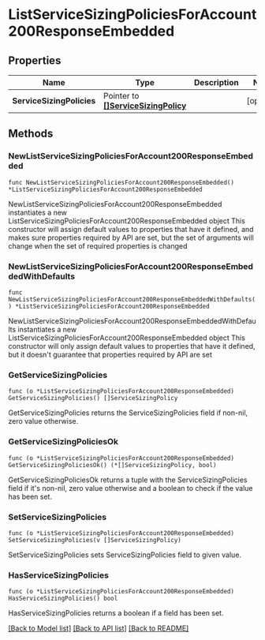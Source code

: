 # ListServiceSizingPoliciesForAccount200ResponseEmbedded

## Properties

Name | Type | Description | Notes
------------ | ------------- | ------------- | -------------
**ServiceSizingPolicies** | Pointer to [**[]ServiceSizingPolicy**](ServiceSizingPolicy.md) |  | [optional] 

## Methods

### NewListServiceSizingPoliciesForAccount200ResponseEmbedded

`func NewListServiceSizingPoliciesForAccount200ResponseEmbedded() *ListServiceSizingPoliciesForAccount200ResponseEmbedded`

NewListServiceSizingPoliciesForAccount200ResponseEmbedded instantiates a new ListServiceSizingPoliciesForAccount200ResponseEmbedded object
This constructor will assign default values to properties that have it defined,
and makes sure properties required by API are set, but the set of arguments
will change when the set of required properties is changed

### NewListServiceSizingPoliciesForAccount200ResponseEmbeddedWithDefaults

`func NewListServiceSizingPoliciesForAccount200ResponseEmbeddedWithDefaults() *ListServiceSizingPoliciesForAccount200ResponseEmbedded`

NewListServiceSizingPoliciesForAccount200ResponseEmbeddedWithDefaults instantiates a new ListServiceSizingPoliciesForAccount200ResponseEmbedded object
This constructor will only assign default values to properties that have it defined,
but it doesn't guarantee that properties required by API are set

### GetServiceSizingPolicies

`func (o *ListServiceSizingPoliciesForAccount200ResponseEmbedded) GetServiceSizingPolicies() []ServiceSizingPolicy`

GetServiceSizingPolicies returns the ServiceSizingPolicies field if non-nil, zero value otherwise.

### GetServiceSizingPoliciesOk

`func (o *ListServiceSizingPoliciesForAccount200ResponseEmbedded) GetServiceSizingPoliciesOk() (*[]ServiceSizingPolicy, bool)`

GetServiceSizingPoliciesOk returns a tuple with the ServiceSizingPolicies field if it's non-nil, zero value otherwise
and a boolean to check if the value has been set.

### SetServiceSizingPolicies

`func (o *ListServiceSizingPoliciesForAccount200ResponseEmbedded) SetServiceSizingPolicies(v []ServiceSizingPolicy)`

SetServiceSizingPolicies sets ServiceSizingPolicies field to given value.

### HasServiceSizingPolicies

`func (o *ListServiceSizingPoliciesForAccount200ResponseEmbedded) HasServiceSizingPolicies() bool`

HasServiceSizingPolicies returns a boolean if a field has been set.


[[Back to Model list]](../README.md#documentation-for-models) [[Back to API list]](../README.md#documentation-for-api-endpoints) [[Back to README]](../README.md)



